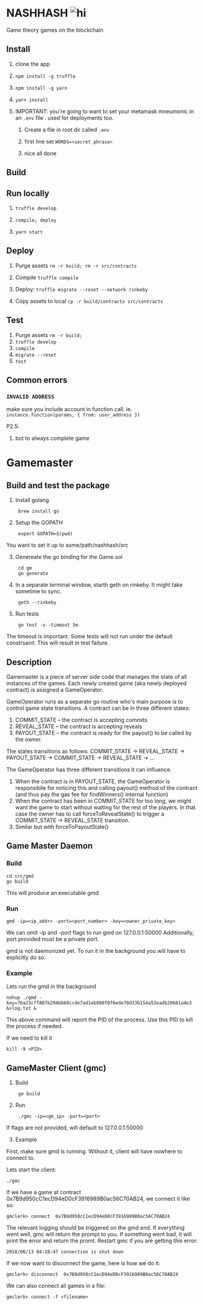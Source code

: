 # NASHHASH ![hi](https://circleci.com/gh/freeslugs/nashhash.png?circle-token=8b2c07bf923ed462dc8f5a8edbe76cc8f5c7457a)

Game theory games on the blockchain

## Install

1. clone the app

1. `npm install -g truffle`

1. `npm install -g yarn`

1. `yarn install`

1. IMPORTANT: you're going to want to set your metamask mneumonic in an `.env` file . used for deployments too.

    1. Create a file in root dir called `.env`

    1. first line set `WORDS=<secret phrase>`

    1. nice all done

## Build



## Run locally 

1. `truffle develop`
  1. `compile; deploy`

1. `yarn start`  

## Deploy

1. Purge assets `rm -r build; rm -r src/contracts`
2. Compile `truffle compile`
3. Deploy: `truffle migrate --reset --network rinkeby`

1. Copy assets to local `cp -r build/contracts src/contracts`

## Test

1. Purge assets `rm -r build;`
2. `truffle develop`
3. `compile`
4. `migrate --reset`
5. `test`


## Common errors

### `INVALID ADDRESS`

make sure you include account in function call. ie. `instance.function(params, { from: user_address })`


P2.5:
1. bot to always complete game 




# Gamemaster

## Build and test the package

1. Install golang        

        brew install go

2. Setup the GOPATH

        export GOPATH=$(pwd)

You want to set it up to some/path/nashhash/src

3. Genereate the go binding for the Game.sol

        cd gm
        go generate

4. In a separate terminal window, starth geth on rinkeby. It might take sometime to sync.

        geth --rinkeby

5. Run tests

        go test -v -timeout 5m

The timeout is important. Some tests will not run under the default constrsaint. This will result in test failure.


## Description

Gamemaster is a piece of server side code that manages the state of all instances
of the games. Each newly created game (aka newly deployed contract) is assigned a GameOperator. 

GameOperator runs as a separate go routine who's main purpose is to control game state transitions.
A contract can be in three different states:
1. COMMIT_STATE – the contract is accepting commits
2. REVEAL_STATE – the contract is accepting reveals
3. PAYOUT_STATE – the contract is ready for the payout() to be called by the owner.

The states transitions as follows:
COMMIT_STATE -> REVEAL_STATE -> PAYOUT_STATE -> COMMIT_STATE -> REVEAL_STATE -> ... 

The GameOperator has three different transitions it can influence. 
1. When the contract is in PAYOUT_STATE, the GameOperator is responsibile for noticing this and
calling payout() method of the contract (and thus pay the gas fee for findWinners() internal function)
2. When the contract has been in COMMIT_STATE for too long, we might want the game to start without waiting for the rest of the players. In that case the owner has to call forceToRevealState() to 
trigger a COMMIT_STATE -> REVEAL_STATE transition.
3. Similar but with forceToPayoutState()

## Game Master Daemon

### Build
    cd src/gmd
    go build

This will produce an executable gmd

### Run

    gmd -ip=<ip_addr> -port=<port_number> -key=<owner_private_key>

We can omit -ip and -port flags to run gmd on 127.0.0.1:50000
Additionally, port provided must be a private port. 

gmd is not daemonized yet. To run it in the background you will have to explicitly do so.

### Example

Lets run the gmd in the background

    nohup ./gmd -key=76a23cff887b294bb60ccde7ad1eb800f0f6ede70d33b154a53eadb20681a4e3 &>log.txt &

This above command will report the PID of the process.
Use this PID to kill the process if needed.

If we need to kill it

    kill -9 <PID>

## GameMaster Client (gmc)

1. Build

        go build

2. Run

        ./gmc -ip=<gm_ip> -port=<port>

If flags are not provided, will default to 127.0.0.1:50000

3. Example

First, make sure gmd is running. Without it, client will have nowhere to connect to.

Lets start the client:

    ./gmc

If we have a game at contract 0x7B9d950cC1ecD94eD0cF3916989B0ac56C70AB24, we connect it like so:

    gmclerk> connect  0x7B9d950cC1ecD94eD0cF3916989B0ac56C70AB24

The relevant logging should be triggered on the gmd end. If everything went well,
gmc will return the prompt to you. If something went bad, it will print the error and return the promt.  Restart gmc if you are getting this error:

    2018/06/13 04:28:47 connection is shut down

If we now want to disconnect the game, here is how we do it:

    gmclerk> disconnect  0x7B9d950cC1ecD94eD0cF3916989B0ac56C70AB24

We can also connect all games in a file:

    gmclerk> connect -f <filename>
